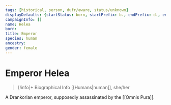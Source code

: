 ```yaml
---
tags: [historical, person, dufr/aware, status/unknown]
displayDefaults: {startStatus: born, startPrefix: b., endPrefix: d., endStatus: died}
campaignInfo: []
name: Helea
born:
title: Emperor
species: human
ancestry:
gender: female
---
```

# Emperor Helea
>[!info]+ Biographical Info
> [[Humans|human]], she/her

A Drankorian emperor, supposedly assassinated by the [[Omnis Pura]].

